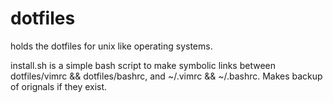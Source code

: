 dotfiles
========

holds the dotfiles for unix like operating systems.

install.sh is a simple bash script to make symbolic links between
dotfiles/vimrc && dotfiles/bashrc, and ~/.vimrc && ~/.bashrc. Makes backup of
orignals if they exist.
